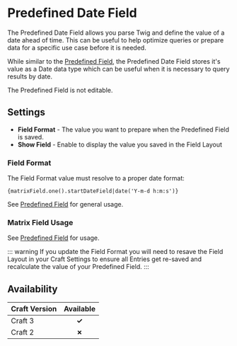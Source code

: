# Predefined Date Field

The Predefined Date Field allows you parse Twig and define the value of a date ahead of time. This can be useful to help optimize queries or prepare data for a specific use case before it is needed. 

While similar to the [Predefined Field](./predefined-field.md), the Predefined Date Field stores it's value as a Date data type which can be useful when it is necessary to query results by date.

The Predefined Field is not editable.

## Settings

- **Field Format** - The value you want to prepare when the Predefined Field is saved.
- **Show Field** - Enable to display the value you saved in the Field Layout

### Field Format

The Field Format value must resolve to a proper date format:

``` twig
{matrixField.one().startDateField|date('Y-m-d h:m:s')}
```

See [Predefined Field](./predefined-field.md) for general usage.

### Matrix Field Usage

See [Predefined Field](./predefined-field.md) for usage.

::: warning
If you update the Field Format you will need to resave the Field Layout in your Craft Settings to ensure all Entries get re-saved and recalculate the value of your Predefined Field. 
:::

## Availability

| Craft Version | Available |
|:------------- |:---------:|
| Craft 3       | **✓** |
| Craft 2       | **✗** |